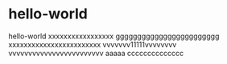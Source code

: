 # hello-world
hello-world
xxxxxxxxxxxxxxxxx
gggggggggggggggggggggggg
xxxxxxxxxxxxxxxxxxxxxxxx
vvvvvvv11111vvvvvvvv
vvvvvvvvvvvvvvvvvvvvvvvv
aaaaa
cccccccccccccc
